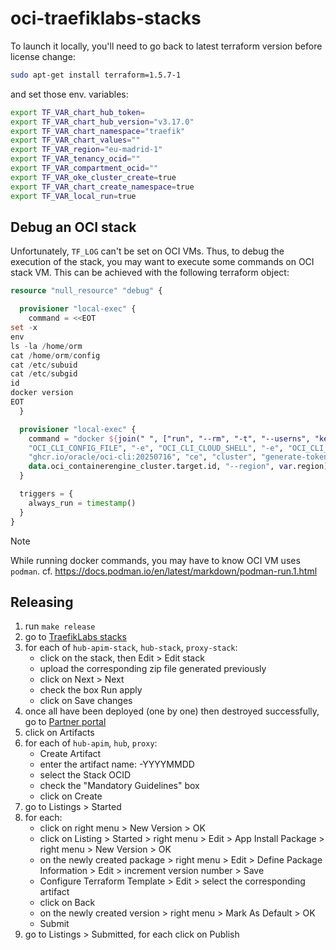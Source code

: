 # oci-traefiklabs-stacks

To launch it locally, you'll need to go back to latest terraform version before license change:

```sh
sudo apt-get install terraform=1.5.7-1
```

and set those env. variables:

```sh
export TF_VAR_chart_hub_token=
export TF_VAR_chart_hub_version="v3.17.0"
export TF_VAR_chart_namespace="traefik"
export TF_VAR_chart_values=""
export TF_VAR_region="eu-madrid-1"
export TF_VAR_tenancy_ocid=""
export TF_VAR_compartment_ocid=""
export TF_VAR_oke_cluster_create=true
export TF_VAR_chart_create_namespace=true
export TF_VAR_local_run=true
```       

## Debug an OCI stack

Unfortunately, `TF_LOG` can't be set on OCI VMs.
Thus, to debug the execution of the stack, you may want to execute some commands on OCI stack VM.
This can be achieved with the following terraform object:

```terraform
resource "null_resource" "debug" {

  provisioner "local-exec" {
    command = <<EOT
set -x
env
ls -la /home/orm
cat /home/orm/config
cat /etc/subuid
cat /etc/subgid
id
docker version
EOT
  }

  provisioner "local-exec" {
    command = "docker ${join(" ", ["run", "--rm", "-t", "--userns", "keep-id:uid=1000,gid=1000", "-v", "/home/orm:/home/orm", "-e", "OCI_CLI_AUTH", "-e",
    "OCI_CLI_CONFIG_FILE", "-e", "OCI_CLI_CLOUD_SHELL", "-e", "OCI_CLI_USE_INSTANCE_METADATA_SERVICE",
    "ghcr.io/oracle/oci-cli:20250716", "ce", "cluster", "generate-token", "--cluster-id",
    data.oci_containerengine_cluster.target.id, "--region", var.region])}"
  }

  triggers = {
    always_run = timestamp()
  }
}
```
   
> [!NOTE] 
> While running docker commands, you may have to know OCI VM uses `podman`.
> cf. https://docs.podman.io/en/latest/markdown/podman-run.1.html

## Releasing

1. run `make release`
2. go to [TraefikLabs stacks](https://cloud.oracle.com/resourcemanager/stacks?region=us-ashburn-1)
3. for each of `hub-apim-stack`, `hub-stack`, `proxy-stack`:
   - click on the stack, then Edit > Edit stack
   - upload the corresponding zip file generated previously
   - click on Next > Next
   - check the box Run apply
   - click on Save changes
4. once all have been deployed (one by one) then destroyed successfully, go to [Partner portal](https://partner.cloudmarketplace.oracle.com)
5. click on Artifacts
6. for each of `hub-apim`, `hub`, `proxy`:
   - Create Artifact
   - enter the artifact name: <artifact>-YYYYMMDD
   - select the Stack OCID
   - check the "Mandatory Guidelines" box
   - click on Create
7. go to Listings > Started
8. for each:
   - click on right menu > New Version > OK
   - click on Listing > Started > right menu > Edit > App Install Package > right menu > New Version > OK
   - on the newly created package > right menu > Edit > Define Package Information > Edit > increment version number > Save
   - Configure Terraform Template > Edit > select the corresponding artifact
   - click on Back
   - on the newly created version > right menu > Mark As Default > OK
   - Submit
9. go to Listings > Submitted, for each click on Publish
